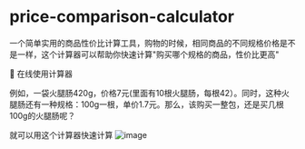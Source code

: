 # price-comparison-calculator
一个简单实用的商品性价比计算工具，购物的时候，相同商品的不同规格价格是不是一样，这个计算器可以帮助你快速计算"购买哪个规格的商品，性价比更高"

🔗 在线使用计算器

例如，一袋火腿肠420g，价格7元(里面有10根火腿肠，每根42）。同时，这种火腿肠还有一种规格：100g一根，单价1.7元。那么，该购买一整包，还是买几根100g的火腿肠呢？

就可以用这个计算器快速计算
![image](https://github.com/user-attachments/assets/67f9a13f-9aba-4fd6-b8b3-1b01a8bdcf50)

